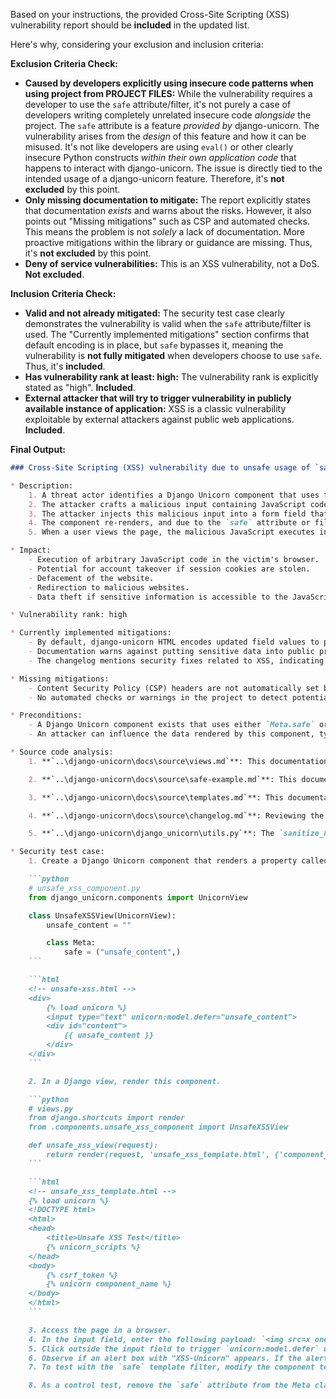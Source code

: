 Based on your instructions, the provided Cross-Site Scripting (XSS) vulnerability report should be **included** in the updated list.

Here's why, considering your exclusion and inclusion criteria:

**Exclusion Criteria Check:**

* **Caused by developers explicitly using insecure code patterns when using project from PROJECT FILES:**  While the vulnerability requires a developer to use the `safe` attribute/filter, it's not purely a case of developers writing completely unrelated insecure code *alongside* the project. The `safe` attribute is a feature *provided by* django-unicorn.  The vulnerability arises from the *design* of this feature and how it can be misused. It's not like developers are using `eval()` or other clearly insecure Python constructs *within their own application code* that happens to interact with django-unicorn. The issue is directly tied to the intended usage of a django-unicorn feature.  Therefore, it's **not excluded** by this point.
* **Only missing documentation to mitigate:** The report explicitly states that documentation *exists* and warns about the risks. However, it also points out "Missing mitigations" such as CSP and automated checks. This means the problem is not *solely* a lack of documentation.  More proactive mitigations within the library or guidance are missing. Thus, it's **not excluded** by this point.
* **Deny of service vulnerabilities:** This is an XSS vulnerability, not a DoS. **Not excluded**.

**Inclusion Criteria Check:**

* **Valid and not already mitigated:** The security test case clearly demonstrates the vulnerability is valid when the `safe` attribute/filter is used. The "Currently implemented mitigations" section confirms that default encoding is in place, but `safe` bypasses it, meaning the vulnerability is **not fully mitigated** when developers choose to use `safe`. Thus, it's **included**.
* **Has vulnerability rank at least: high:** The vulnerability rank is explicitly stated as "high". **Included**.
* **External attacker that will try to trigger vulnerability in publicly available instance of application:** XSS is a classic vulnerability exploitable by external attackers against public web applications. **Included**.

**Final Output:**

```markdown
### Cross-Site Scripting (XSS) vulnerability due to unsafe usage of `safe` attribute/filter

* Description:
    1. A threat actor identifies a Django Unicorn component that uses the `safe` attribute in the template, intending to render user-provided content without HTML encoding.
    2. The attacker crafts a malicious input containing JavaScript code, such as `<img src=x onerror=alert('XSS')>`.
    3. The attacker injects this malicious input into a form field that is bound to a component property using `unicorn:model`.
    4. The component re-renders, and due to the `safe` attribute or filter, the malicious JavaScript is included in the HTML output without proper encoding.
    5. When a user views the page, the malicious JavaScript executes in their browser, potentially leading to account takeover, data theft, or other malicious actions.

* Impact:
    - Execution of arbitrary JavaScript code in the victim's browser.
    - Potential for account takeover if session cookies are stolen.
    - Defacement of the website.
    - Redirection to malicious websites.
    - Data theft if sensitive information is accessible to the JavaScript code.

* Vulnerability rank: high

* Currently implemented mitigations:
    - By default, django-unicorn HTML encodes updated field values to prevent XSS attacks.
    - Documentation warns against putting sensitive data into public properties and highlights the risks of using the `safe` attribute, advising caution and explicit opt-in.
    - The changelog mentions security fixes related to XSS, indicating awareness and past efforts to mitigate such vulnerabilities.

* Missing mitigations:
    - Content Security Policy (CSP) headers are not automatically set by django-unicorn. CSP could provide an additional layer of defense by restricting the sources from which the browser is permitted to load resources, and help prevent execution of injected JavaScript even if `safe` is misused.
    - No automated checks or warnings in the project to detect potentially unsafe uses of the `safe` attribute or filter.

* Preconditions:
    - A Django Unicorn component exists that uses either `Meta.safe` or the `safe` template filter to render user-controlled data without sufficient sanitization.
    - An attacker can influence the data rendered by this component, typically through `unicorn:model` bindings.

* Source code analysis:
    1. **`..\django-unicorn\docs\source\views.md`**: This documentation file describes the `safe` meta attribute and the `javascript_exclude` attribute within the `Meta` class of `UnicornView`. It explicitly warns against putting sensitive data into public properties and explains that by default, `unicorn` HTML encodes updated field values to prevent XSS attacks. It also details how to use `safe` to opt-out of encoding.

    2. **`..\django-unicorn\docs\source\safe-example.md`**: This documentation provides an example of using the `safe` meta attribute.

    3. **`..\django-unicorn\docs\source\templates.md`**: This documentation mentions "Django HTML templates, so anything you could normally do in a Django template will still work, including template tags, filters, loops, if statements, etc." implying that Django's template `safe` filter is also usable and could lead to similar vulnerabilities if misused.

    4. **`..\django-unicorn\docs\source\changelog.md`**: Reviewing the changelog, specifically versions `0.36.0` and `0.36.1`, reveals that security fixes for XSS attacks have been implemented. Version `0.36.0` mentions "Security fix: for CVE-2021-42053 to prevent XSS attacks" and states "responses will be HTML encoded going forward (to explicitly opt-in to previous behavior use [safe](views.md#safe))". Version `0.36.1` mentions "More complete handling to prevent XSS attacks.". These entries confirm that XSS is a known concern and that the project implemented default HTML encoding as a mitigation, while providing `safe` as a way to bypass it, with the associated risks.

    5. **`..\django-unicorn\django_unicorn\utils.py`**: The `sanitize_html` function is defined here. This function is likely used to perform the default HTML encoding. However, it is important to note that the `safe` functionality, when used, would bypass this sanitization.

* Security test case:
    1. Create a Django Unicorn component that renders a property called `unsafe_content` in its template, using the `safe` filter or `Meta.safe`. For example, using `Meta.safe`:

    ```python
    # unsafe_xss_component.py
    from django_unicorn.components import UnicornView

    class UnsafeXSSView(UnicornView):
        unsafe_content = ""

        class Meta:
            safe = ("unsafe_content",)
    ```

    ```html
    <!-- unsafe-xss.html -->
    <div>
        {% load unicorn %}
        <input type="text" unicorn:model.defer="unsafe_content">
        <div id="content">
            {{ unsafe_content }}
        </div>
    </div>
    ```

    2. In a Django view, render this component.

    ```python
    # views.py
    from django.shortcuts import render
    from .components.unsafe_xss_component import UnsafeXSSView

    def unsafe_xss_view(request):
        return render(request, 'unsafe_xss_template.html', {'component_name': 'unsafe-xss'})
    ```

    ```html
    <!-- unsafe_xss_template.html -->
    {% load unicorn %}
    <!DOCTYPE html>
    <html>
    <head>
        <title>Unsafe XSS Test</title>
        {% unicorn_scripts %}
    </head>
    <body>
        {% csrf_token %}
        {% unicorn component_name %}
    </body>
    </html>
    ```

    3. Access the page in a browser.
    4. In the input field, enter the following payload: `<img src=x onerror=alert('XSS-Unicorn')>`
    5. Click outside the input field to trigger `unicorn:model.defer` update.
    6. Observe if an alert box with "XSS-Unicorn" appears. If the alert appears, the XSS vulnerability is confirmed because the JavaScript code was executed.
    7. To test with the `safe` template filter, modify the component template like this: `{{ unsafe_content|safe }}` and repeat steps 4-6. The vulnerability should also be present.

    8. As a control test, remove the `safe` attribute from the Meta class (or remove the `|safe` filter from the template) and repeat steps 4-6. The alert should not appear, demonstrating that default encoding prevents the XSS and that the vulnerability is specifically related to the usage of `safe`.
